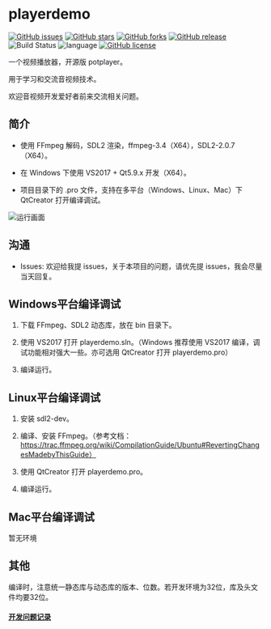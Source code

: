 # playerdemo


[![GitHub issues](https://img.shields.io/github/issues/itisyang/playerdemo.svg)](https://github.com/itisyang/playerdemo/issues)
[![GitHub stars](https://img.shields.io/github/stars/itisyang/playerdemo.svg)](https://github.com/itisyang/playerdemo/stargazers)
[![GitHub forks](https://img.shields.io/github/forks/itisyang/playerdemo.svg)](https://github.com/itisyang/playerdemo/network)
[![GitHub release](https://img.shields.io/github/release/itisyang/playerdemo.svg)](https://github.com/itisyang/playerdemo/releases)
![Build Status](https://travis-ci.org/itisyang/playerdemo.svg?branch=master)
![language](https://img.shields.io/badge/language-c++-DeepPink.svg)
[![GitHub license](https://img.shields.io/github/license/itisyang/playerdemo.svg)](https://github.com/itisyang/playerdemo/blob/master/LICENSE)

一个视频播放器，开源版 potplayer。

用于学习和交流音视频技术。

欢迎音视频开发爱好者前来交流相关问题。

## 简介
- 使用 FFmpeg 解码，SDL2 渲染，ffmpeg-3.4（X64），SDL2-2.0.7（X64）。

- 在 Windows 下使用 VS2017 + Qt5.9.x 开发（X64）。

- 项目目录下的 .pro 文件，支持在多平台（Windows、Linux、Mac）下 QtCreator 打开编译调试。

![运行画面](https://raw.githubusercontent.com/itisyang/MyImages/master/playerdemo/0.png)

## 沟通
- Issues: 欢迎给我提 issues，关于本项目的问题，请优先提 issues，我会尽量当天回复。

## Windows平台编译调试

1. 下载 FFmpeg、SDL2 动态库，放在 bin 目录下。

2. 使用 VS2017 打开 playerdemo.sln。（Windows 推荐使用 VS2017 编译，调试功能相对强大一些。亦可选用 QtCreator 打开 playerdemo.pro）

3. 编译运行。

## Linux平台编译调试

1. 安装 sdl2-dev。

2. 编译、安装 FFmpeg。（参考文档：https://trac.ffmpeg.org/wiki/CompilationGuide/Ubuntu#RevertingChangesMadebyThisGuide）

3. 使用 QtCreator 打开 playerdemo.pro。

4. 编译运行。

## Mac平台编译调试

暂无环境

## 其他

编译时，注意统一静态库与动态库的版本、位数。若开发环境为32位，库及头文件均要32位。


#### [开发问题记录](https://github.com/itisyang/playerdemo/blob/master/note.md)